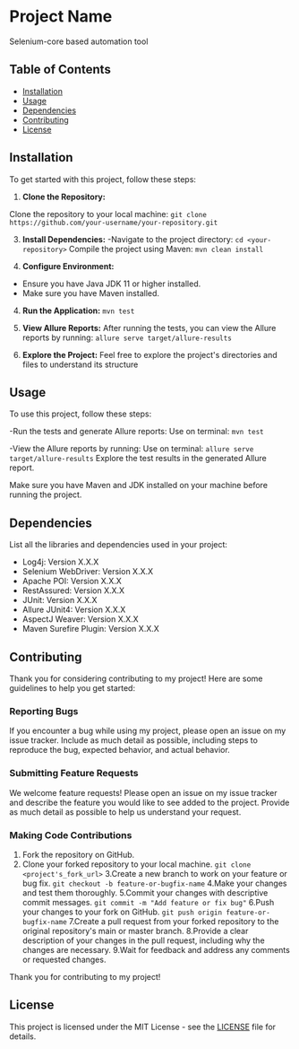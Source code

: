 # Project Name

Selenium-core based automation tool

## Table of Contents

- [Installation](#installation)
- [Usage](#usage)
- [Dependencies](#dependencies)
- [Contributing](#contributing)
- [License](#license)

## Installation

To get started with this project, follow these steps:

1. **Clone the Repository:**
   
Clone the repository to your local machine:
`git clone https://github.com/your-username/your-repository.git`

3. **Install Dependencies:**
-Navigate to the project directory:
`cd <your-repository>`
Compile the project using Maven:
`mvn clean install`

5. **Configure Environment:**
- Ensure you have Java JDK 11 or higher installed.
- Make sure you have Maven installed.

4. **Run the Application:**
`mvn test`

5. **View Allure Reports:**
After running the tests, you can view the Allure reports by running:
`allure serve target/allure-results`

6. **Explore the Project:**
Feel free to explore the project's directories and files to understand its structure 

## Usage
To use this project, follow these steps:

-Run the tests and generate Allure reports:
Use on terminal: `mvn test`

-View the Allure reports by running:
Use on terminal: `allure serve target/allure-results`
Explore the test results in the generated Allure report.

Make sure you have Maven and JDK installed on your machine before running the project.


## Dependencies
List all the libraries and dependencies used in your project:

- Log4j: Version X.X.X
- Selenium WebDriver: Version X.X.X
- Apache POI: Version X.X.X
- RestAssured: Version X.X.X
- JUnit: Version X.X.X
- Allure JUnit4: Version X.X.X
- AspectJ Weaver: Version X.X.X
- Maven Surefire Plugin: Version X.X.X

## Contributing
Thank you for considering contributing to my project! Here are some guidelines to help you get started:

### Reporting Bugs
If you encounter a bug while using my project, please open an issue on my issue tracker. Include as much detail as possible, including steps to reproduce the bug, expected behavior, and actual behavior.

### Submitting Feature Requests
We welcome feature requests! Please open an issue on my issue tracker and describe the feature you would like to see added to the project. Provide as much detail as possible to help us understand your request.

### Making Code Contributions
1. Fork the repository on GitHub.
2. Clone your forked repository to your local machine.
`git clone <project's_fork_url>`
3.Create a new branch to work on your feature or bug fix.
`git checkout -b feature-or-bugfix-name`
4.Make your changes and test them thoroughly.
5.Commit your changes with descriptive commit messages.
`git commit -m "Add feature or fix bug"`
6.Push your changes to your fork on GitHub.
`git push origin feature-or-bugfix-name`
7.Create a pull request from your forked repository to the original repository's main or master branch.
8.Provide a clear description of your changes in the pull request, including why the changes are necessary.
9.Wait for feedback and address any comments or requested changes.

Thank you for contributing to my project!

## License
This project is licensed under the MIT License - see the [LICENSE](LICENSE) file for details.
